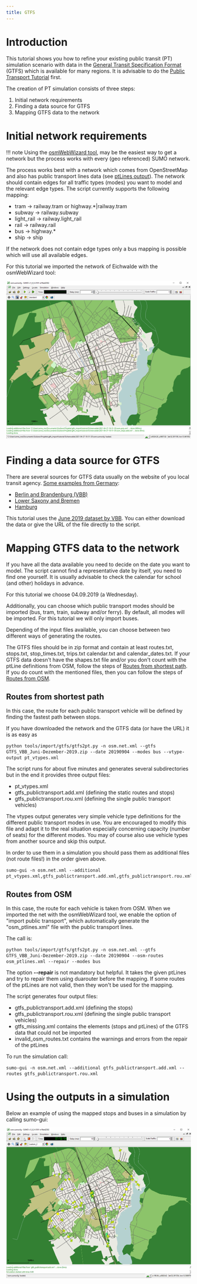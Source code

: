 ```yaml
---
title: GTFS
---
```


# Introduction

This tutorial shows you how to refine your existing public transit (PT) simulation
scenario with data in the [General Transit Specification Format](https://developers.google.com/transit/gtfs) (GTFS)
which is available for many regions. It is advisable to do the
[Public Transport Tutorial](PT_from_OpenStreetMap.md) first.

The creation of PT simulation consists of three steps:

1. Initial network requirements
2. Finding a data source for GTFS
3. Mapping GTFS data to the network

# Initial network requirements

!!! note
    Using the [osmWebWizard tool](OSMWebWizard.md), may be the easiest way to get a network but the process works with every (geo referenced) SUMO network.

The process works best with a network which comes from OpenStreetMap and also
has public transport lines data (see [ptLines output](../Networks/Further_Outputs.md#public_transport_lines)).
The network should contain edges for all traffic types (modes) you want
to model and the relevant edge types. The script currently supports
the following mapping:

- tram -> railway.tram or highway.*|railway.tram
- subway -> railway.subway
- light_rail -> railway.light_rail
- rail -> railway.rail
- bus -> highway.*
- ship -> ship

If the network does not contain edge types only a bus mapping is possible which will use all available edges.

For this tutorial we imported the network of Eichwalde with the osmWebWizard tool:

<img src="../images/Eichwalde_net.png" alt="Eichwalde_net" width="600">

# Finding a data source for GTFS

There are several sources for GTFS data usually on the website of you local
transit agency. [Some examples from Germany](https://gist.github.com/highsource/67d0846029a43ea28dfd90540bacb1ee):

- [Berlin and Brandenburg (VBB)](https://www.vbb.de/unsere-themen/vbbdigital/api-entwicklerinfos/datensaetze)
- [Lower Saxony and Bremen](https://www.vbn.de/service/entwicklerinfos/)
- [Hamburg](https://suche.transparenz.hamburg.de/?q=gtfs)

This tutorial uses the [June 2019 dataset by VBB](https://www.vbb.de/media/download/5347).
You can either download the data or give the URL of the file directly to the script.

# Mapping GTFS data to the network

If you have all the data available you need to decide on the date you want to model. The script cannot find a representative date
by itself, you need to find one yourself. It is usually advisable to check the calendar for school (and other) holidays in advance.

For this tutorial we choose 04.09.2019 (a Wednesday).

Additionally, you can choose which public transport modes should be imported 
(bus, tram, train, subway and/or ferry). By default, all modes will be imported. For
this tutorial we will only import buses.

Depending of the input files available, you can choose between two different ways
of generating the routes.

The GTFS files should be in zip format and contain at least routes.txt, stops.txt,
stop_times.txt, trips.txt calendar.txt and calendar_dates.txt. If your GTFS data
doesn't have the shapes.txt file and/or you don't count with the ptLine definitions 
from OSM, follow the steps of [Routes from shortest path](GTFS.md#routes_from_shortest_path).
If you do count with the mentioned files, then you can follow the steps of [Routes from OSM](GTFS.md#routes_from_osm).

## Routes from shortest path

In this case, the route for each public transport vehicle will be defined by
finding the fastest path between stops.

If you have downloaded the network and the GTFS data (or have the URL) it is as easy as

```
python tools/import/gtfs/gtfs2pt.py -n osm.net.xml --gtfs GTFS_VBB_Juni-Dezember-2019.zip --date 20190904 --modes bus --vtype-output pt_vtypes.xml
```

The script runs for about five minutes and generates several subdirectories but in the end it provides three output files:

- pt_vtypes.xml
- gtfs_publictransport.add.xml (defining the static routes and stops)
- gtfs_publictransport.rou.xml (defining the single public transport vehicles)

The vtypes output generates very simple vehicle type definitions for the different public transport modes in use. You are encouraged to modify this file and adapt
it to the real situation especially concerning capacity (number of seats) for the different modes. You may of course also use vehicle types from another source and skip this output.

In order to use them in a simulation you should pass them as additional files (not route files!) in the order given above.

```
sumo-gui -n osm.net.xml --additional pt_vtypes.xml,gtfs_publictransport.add.xml,gtfs_publictransport.rou.xml
```

## Routes from OSM

In this case, the route for each vehicle is taken from OSM. When we imported the
net with the osmWebWizard tool, we enable the option of "import public transport",
which automatically generate the "osm_ptlines.xml" file with the public transport lines.

The call is:

```
python tools/import/gtfs/gtfs2pt.py -n osm.net.xml --gtfs GTFS_VBB_Juni-Dezember-2019.zip --date 20190904 --osm-routes osm_ptlines.xml --repair --modes bus
```

The option **--repair** is not mandatory but helpful. It takes the given ptLines
and try to repair them using duarouter before the mapping. If some routes of the
ptLines are not valid, then they won't be used for the mapping.

The script generates four output files:

- gtfs_publictransport.add.xml (defining the stops)
- gtfs_publictransport.rou.xml (defining the single public transport vehicles)
- gtfs_missing.xml contains the elements (stops and ptLines) of the GTFS data that could not be imported
- invalid_osm_routes.txt contains the warnings and errors from the repair of the ptLines

To run the simulation call:

```
sumo-gui -n osm.net.xml --additional gtfs_publictransport.add.xml --routes gtfs_publictransport.rou.xml
```

# Using the outputs in a simulation

Below an example of using the mapped stops and buses in a simulation by calling sumo-gui:

<img src="../images/tutorialGTFS.gif" alt="tutorialGTFS" width="600">
